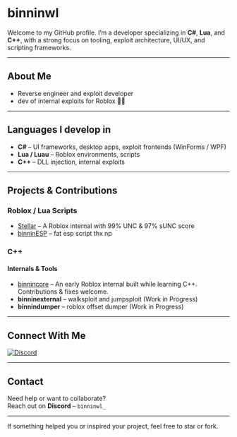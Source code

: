 # binninwl

Welcome to my GitHub profile. I’m a developer specializing in **C#**, **Lua**, and **C++**, with a strong focus on tooling, exploit architecture, UI/UX, and scripting frameworks.

---

## About Me

-  Reverse engineer and exploit developer  
-  dev of internal exploits for Roblox  🤑🤑

---

## Languages I develop in

- **C#** – UI frameworks, desktop apps, exploit frontends (WinForms / WPF)  
- **Lua / Luau** – Roblox environments, scripts   
- **C++** – DLL injection, internal exploits  

---

## Projects & Contributions

### Roblox / Lua Scripts 
- [Stellar](https://getstellar.vercel.app) – A Roblox internal with 99% UNC & 97% sUNC score  
- [binninESP]([https://github.com/binninwl/binninESP](https://github.com/moonzybinninwl/binninESP/tree/main)) – fat esp script thx np

### C++  

#### Internals & Tools  
- [binnincore](https://github.com/moonzybinninwl/binnincore) – An early Roblox internal built while learning C++. Contributions & fixes welcome.  
- **binninexternal** –  walksploit and jumpsploit (Work in Progress)  
- **binnindumper** – roblox offset dumper (Work in Progress)  

---

## Connect With Me

[![Discord](https://img.shields.io/badge/DISCORD-5865F2?style=for-the-badge&logo=discord&logoColor=white)](https://discord.com/users/1237327253520515134)  

---

## Contact

Need help or want to collaborate?  
Reach out on **Discord** – `binninwl_`  

---

If something helped you or inspired your project, feel free to star or fork.
